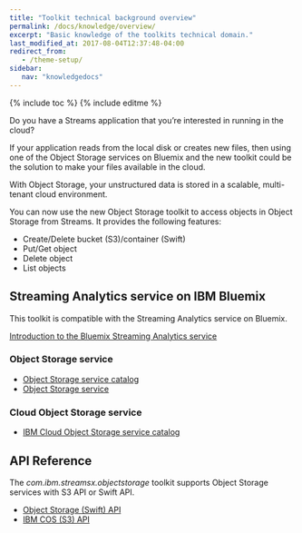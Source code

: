 ```yaml
---
title: "Toolkit technical background overview"
permalink: /docs/knowledge/overview/
excerpt: "Basic knowledge of the toolkits technical domain."
last_modified_at: 2017-08-04T12:37:48-04:00
redirect_from:
   - /theme-setup/
sidebar:
   nav: "knowledgedocs"
---
```

{% include toc %}
{% include editme %}

Do you have a Streams application that you’re interested in running in the cloud?

If your application reads from the local disk or creates new files, then using one of the Object Storage services on Bluemix and the new toolkit could be the solution to make your files available in the cloud.

With Object Storage, your unstructured data is stored in a scalable, multi-tenant cloud environment.

You can now use the new Object Storage toolkit to access objects in Object Storage from Streams.  It provides the following features:

* Create/Delete bucket (S3)/container (Swift)
* Put/Get object
* Delete object
* List objects

## Streaming Analytics service on IBM Bluemix

This toolkit is compatible with the Streaming Analytics service on Bluemix.

[Introduction to the Bluemix Streaming Analytics service](https://developer.ibm.com/streamsdev/docs/streaming-analytics-now-available-bluemix-2/)

### Object Storage service

* [Object Storage service catalog](https://console.ng.bluemix.net/catalog/services/object-storage?cm_sp=dw-bluemix-_-streamsdev-_-devcenter)
* [Object Storage service](https://console.ng.bluemix.net/docs/services/ObjectStorage/os_works_public.html)

### Cloud Object Storage service

* [IBM Cloud Object Storage service catalog](https://console.bluemix.net/catalog/infrastructure/object-storage-group)

## API Reference

The *com.ibm.streamsx.objectstorage* toolkit supports Object Storage services with S3 API or Swift API.

* [Object Storage (Swift) API](https://developer.openstack.org/api-ref/object-storage/index.html)
* [IBM COS (S3) API](https://ibm-public-cos.github.io/crs-docs/java#api-reference)
